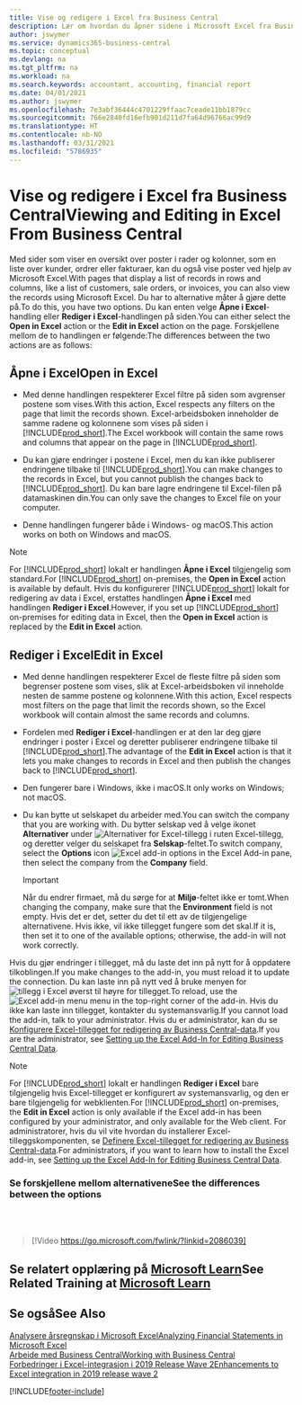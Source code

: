 ```yaml
---
title: Vise og redigere i Excel fra Business Central
description: Lær om hvordan du åpner sidene i Microsoft Excel fra Business Central for bedre dataanalyser.
author: jswymer
ms.service: dynamics365-business-central
ms.topic: conceptual
ms.devlang: na
ms.tgt_pltfrm: na
ms.workload: na
ms.search.keywords: accountant, accounting, financial report
ms.date: 04/01/2021
ms.author: jswymer
ms.openlocfilehash: 7e3abf36444c4701229ffaac7ceade11bb1879cc
ms.sourcegitcommit: 766e2840fd16efb901d211d7fa64d96766ac99d9
ms.translationtype: HT
ms.contentlocale: nb-NO
ms.lasthandoff: 03/31/2021
ms.locfileid: "5786935"
---
```

# <a name="viewing-and-editing-in-excel-from-business-central"></a><span data-ttu-id="3a2ce-103">Vise og redigere i Excel fra Business Central</span><span class="sxs-lookup"><span data-stu-id="3a2ce-103">Viewing and Editing in Excel From Business Central</span></span>

<span data-ttu-id="3a2ce-104">Med sider som viser en oversikt over poster i rader og kolonner, som en liste over kunder, ordrer eller fakturaer, kan du også vise poster ved hjelp av Microsoft Excel.</span><span class="sxs-lookup"><span data-stu-id="3a2ce-104">With pages that display a list of records in rows and columns, like a list of customers, sale orders, or invoices, you can also view the records using Microsoft Excel.</span></span> <span data-ttu-id="3a2ce-105">Du har to alternative måter å gjøre dette på.</span><span class="sxs-lookup"><span data-stu-id="3a2ce-105">To do this, you have two options.</span></span> <span data-ttu-id="3a2ce-106">Du kan enten velge **Åpne i Excel**-handling eller **Rediger i Excel**-handlingen på siden.</span><span class="sxs-lookup"><span data-stu-id="3a2ce-106">You can either select the **Open in Excel** action or the **Edit in Excel** action on the page.</span></span> <span data-ttu-id="3a2ce-107">Forskjellene mellom de to handlingen er følgende:</span><span class="sxs-lookup"><span data-stu-id="3a2ce-107">The differences between the two actions are as follows:</span></span>  

## <a name="open-in-excel"></a><span data-ttu-id="3a2ce-108">Åpne i Excel</span><span class="sxs-lookup"><span data-stu-id="3a2ce-108">Open in Excel</span></span>

- <span data-ttu-id="3a2ce-109">Med denne handlingen respekterer Excel filtre på siden som avgrenser postene som vises.</span><span class="sxs-lookup"><span data-stu-id="3a2ce-109">With this action, Excel respects any filters on the page that limit the records shown.</span></span> <span data-ttu-id="3a2ce-110">Excel-arbeidsboken inneholder de samme radene og kolonnene som vises på siden i [!INCLUDE[prod_short](includes/prod_short.md)].</span><span class="sxs-lookup"><span data-stu-id="3a2ce-110">The Excel workbook will contain the same rows and columns that appear on the page in [!INCLUDE[prod_short](includes/prod_short.md)].</span></span>

- <span data-ttu-id="3a2ce-111">Du kan gjøre endringer i postene i Excel, men du kan ikke publiserer endringene tilbake til [!INCLUDE[prod_short](includes/prod_short.md)].</span><span class="sxs-lookup"><span data-stu-id="3a2ce-111">You can make changes to the records in Excel, but you cannot publish the changes back to [!INCLUDE[prod_short](includes/prod_short.md)].</span></span> <span data-ttu-id="3a2ce-112">Du kan bare lagre endringene til Excel-filen på datamaskinen din.</span><span class="sxs-lookup"><span data-stu-id="3a2ce-112">You can only save the changes to Excel file on your computer.</span></span>

- <span data-ttu-id="3a2ce-113">Denne handlingen fungerer både i Windows- og macOS.</span><span class="sxs-lookup"><span data-stu-id="3a2ce-113">This action works on both on Windows and macOS.</span></span>

> [!NOTE]
> <span data-ttu-id="3a2ce-114">For [!INCLUDE[prod_short](includes/prod_short.md)] lokalt er handlingen **Åpne i Excel** tilgjengelig som standard.</span><span class="sxs-lookup"><span data-stu-id="3a2ce-114">For [!INCLUDE[prod_short](includes/prod_short.md)] on-premises, the **Open in Excel** action is available by default.</span></span> <span data-ttu-id="3a2ce-115">Hvis du konfigurerer [!INCLUDE[prod_short](includes/prod_short.md)] lokalt for redigering av data i Excel, erstattes handlingen **Åpne i Excel** med handlingen **Rediger i Excel**.</span><span class="sxs-lookup"><span data-stu-id="3a2ce-115">However, if you set up [!INCLUDE[prod_short](includes/prod_short.md)] on-premises for editing data in Excel, then the **Open in Excel** action is replaced by the **Edit in Excel** action.</span></span>

## <a name="edit-in-excel"></a><span data-ttu-id="3a2ce-116">Rediger i Excel</span><span class="sxs-lookup"><span data-stu-id="3a2ce-116">Edit in Excel</span></span>

- <span data-ttu-id="3a2ce-117">Med denne handlingen respekterer Excel de fleste filtre på siden som begrenser postene som vises, slik at Excel-arbeidsboken vil inneholde nesten de samme postene og kolonnene.</span><span class="sxs-lookup"><span data-stu-id="3a2ce-117">With this action, Excel respects most filters on the page that limit the records shown, so the Excel workbook will contain almost the same records and columns.</span></span>

- <span data-ttu-id="3a2ce-118">Fordelen med **Rediger i Excel**-handlingen er at den lar deg gjøre endringer i poster i Excel og deretter publiserer endringene tilbake til [!INCLUDE[prod_short](includes/prod_short.md)].</span><span class="sxs-lookup"><span data-stu-id="3a2ce-118">The advantage of the **Edit in Excel** action is that it lets you make changes to records in Excel and then publish the changes back to [!INCLUDE[prod_short](includes/prod_short.md)].</span></span>

- <span data-ttu-id="3a2ce-119">Den fungerer bare i Windows, ikke i macOS.</span><span class="sxs-lookup"><span data-stu-id="3a2ce-119">It only works on Windows; not macOS.</span></span>

- <span data-ttu-id="3a2ce-120">Du kan bytte ut selskapet du arbeider med.</span><span class="sxs-lookup"><span data-stu-id="3a2ce-120">You can switch the company that you are working with.</span></span> <span data-ttu-id="3a2ce-121">Du bytter selskap ved å velge ikonet **Alternativer** under ![Alternativer for Excel-tillegg](media/cogwheel.png "Alternativer for Excel-tillegg") i ruten Excel-tillegg, og deretter velger du selskapet fra **Selskap**-feltet.</span><span class="sxs-lookup"><span data-stu-id="3a2ce-121">To switch company, select the **Options** icon ![Excel add-in options](media/cogwheel.png "Excel add-in options") in the Excel Add-in pane, then select the company from the **Company** field.</span></span>  

    > [!IMPORTANT]
    > <span data-ttu-id="3a2ce-122">Når du endrer firmaet, må du sørge for at **Miljø**-feltet ikke er tomt.</span><span class="sxs-lookup"><span data-stu-id="3a2ce-122">When changing the company, make sure that the **Environment** field is not empty.</span></span> <span data-ttu-id="3a2ce-123">Hvis det er det, setter du det til ett av de tilgjengelige alternativene. Hvis ikke, vil ikke tillegget fungere som det skal.</span><span class="sxs-lookup"><span data-stu-id="3a2ce-123">If it is, then set it to one of the available options; otherwise, the add-in will not work correctly.</span></span>  

<span data-ttu-id="3a2ce-124">Hvis du gjør endringer i tillegget, må du laste det inn på nytt for å oppdatere tilkoblingen.</span><span class="sxs-lookup"><span data-stu-id="3a2ce-124">If you make changes to the add-in, you must reload it to update the connection.</span></span> <span data-ttu-id="3a2ce-125">Du kan laste inn på nytt ved å bruke menyen for ![tillegg i Excel](media/excel-addin-menu.png "Meny for Excel-tillegg") øverst til høyre for tillegget.</span><span class="sxs-lookup"><span data-stu-id="3a2ce-125">To reload, use the ![Excel add-in menu](media/excel-addin-menu.png "Excel add-in menu") menu in the top-right corner of the add-in.</span></span> <span data-ttu-id="3a2ce-126">Hvis du ikke kan laste inn tillegget, kontakter du systemansvarlig.</span><span class="sxs-lookup"><span data-stu-id="3a2ce-126">If you cannot load the add-in, talk to your administrator.</span></span> <span data-ttu-id="3a2ce-127">Hvis du er administrator, kan du se [Konfigurere Excel-tillegget for redigering av Business Central-data](/dynamics365/business-central/dev-itpro/administration/configuring-excel-addin).</span><span class="sxs-lookup"><span data-stu-id="3a2ce-127">If you are the administrator, see [Setting up the Excel Add-In for Editing Business Central Data](/dynamics365/business-central/dev-itpro/administration/configuring-excel-addin).</span></span>

> [!NOTE]
> <span data-ttu-id="3a2ce-128">For [!INCLUDE[prod_short](includes/prod_short.md)] lokalt er handlingen **Rediger i Excel** bare tilgjengelig hvis Excel-tillegget er konfigurert av systemansvarlig, og den er bare tilgjengelig for webklienten.</span><span class="sxs-lookup"><span data-stu-id="3a2ce-128">For [!INCLUDE[prod_short](includes/prod_short.md)] on-premises, the **Edit in Excel** action is only available if the Excel add-in has been configured by your administrator, and only available for the Web client.</span></span> <span data-ttu-id="3a2ce-129">For administratorer, hvis du vil vite hvordan du installerer Excel-tilleggskomponenten, se [Definere Excel-tillegget for redigering av Business Central-data](/dynamics365/business-central/dev-itpro/administration/configuring-excel-addin).</span><span class="sxs-lookup"><span data-stu-id="3a2ce-129">For administrators, if you want to learn how to install the Excel add-in, see [Setting up the Excel Add-In for Editing Business Central Data](/dynamics365/business-central/dev-itpro/administration/configuring-excel-addin).</span></span>

### <a name="see-the-differences-between-the-options"></a><span data-ttu-id="3a2ce-130">Se forskjellene mellom alternativene</span><span class="sxs-lookup"><span data-stu-id="3a2ce-130">See the differences between the options</span></span>
<br><br>  

> [!Video https://go.microsoft.com/fwlink/?linkid=2086039]

## <a name="see-related-training-at-microsoft-learn"></a><span data-ttu-id="3a2ce-131">Se relatert opplæring på [Microsoft Learn](/learn/modules/configure-powerbi-excel-dynamics-365-business-central/index)</span><span class="sxs-lookup"><span data-stu-id="3a2ce-131">See Related Training at [Microsoft Learn](/learn/modules/configure-powerbi-excel-dynamics-365-business-central/index)</span></span>

## <a name="see-also"></a><span data-ttu-id="3a2ce-132">Se også</span><span class="sxs-lookup"><span data-stu-id="3a2ce-132">See Also</span></span>

[<span data-ttu-id="3a2ce-133">Analysere årsregnskap i Microsoft Excel</span><span class="sxs-lookup"><span data-stu-id="3a2ce-133">Analyzing Financial Statements in Microsoft Excel</span></span>](finance-analyze-excel.md)  
[<span data-ttu-id="3a2ce-134">Arbeide med Business Central</span><span class="sxs-lookup"><span data-stu-id="3a2ce-134">Working with Business Central</span></span>](ui-work-product.md)  
[<span data-ttu-id="3a2ce-135">Forbedringer i Excel-integrasjon i 2019 Release Wave 2</span><span class="sxs-lookup"><span data-stu-id="3a2ce-135">Enhancements to Excel integration in 2019 release wave 2</span></span>](/dynamics365-release-plan/2019wave2/dynamics365-business-central/enhancements-excel-integration)  


[!INCLUDE[footer-include](includes/footer-banner.md)]